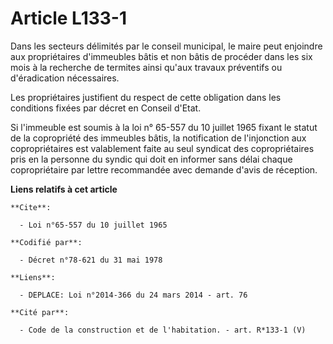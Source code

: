 # Article L133-1

Dans les secteurs délimités par le conseil municipal, le maire peut enjoindre aux propriétaires d'immeubles bâtis et non
bâtis de procéder dans les six mois à la recherche de termites ainsi qu'aux travaux préventifs ou d'éradication nécessaires. 

Les propriétaires justifient du respect de cette obligation dans les conditions fixées par décret en Conseil d'Etat. 

Si l'immeuble est soumis à la loi n° 65-557 du 10 juillet 1965 fixant le statut de la copropriété des immeubles bâtis, la
notification de l'injonction aux copropriétaires est valablement faite au seul syndicat des copropriétaires pris en la
personne du syndic qui doit en informer sans délai chaque copropriétaire par lettre recommandée avec demande d'avis de
réception.

**Liens relatifs à cet article**

	**Cite**:

	  - Loi n°65-557 du 10 juillet 1965

	**Codifié par**:

	  - Décret n°78-621 du 31 mai 1978

	**Liens**:

	  - DEPLACE: Loi n°2014-366 du 24 mars 2014 - art. 76

	**Cité par**:

	  - Code de la construction et de l'habitation. - art. R*133-1 (V)

